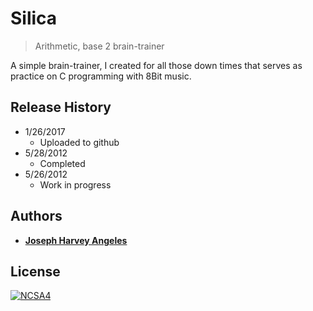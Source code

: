 # Silica
> Arithmetic, base 2 brain-trainer

A simple brain-trainer, I created for all those down times that serves as practice on C programming with 8Bit music.

## Release History
* 1/26/2017 
  * Uploaded to github
* 5/28/2012
  * Completed
* 5/26/2012
  * Work in progress
  
## Authors
* [**Joseph Harvey Angeles**](https://github.com/josephharveyangeles)
  
  
## License

[![NCSA4](https://licensebuttons.net/l/by-nc-sa/4.0/88x31.png)](http://creativecommons.org/licenses/by-nc-sa/4.0/)

